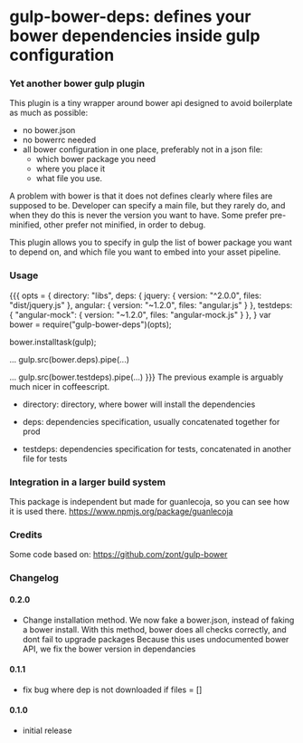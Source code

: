 # gulp-bower-deps: defines your bower dependencies inside gulp configuration

### Yet another bower gulp plugin

This plugin is a tiny wrapper around bower api designed to avoid boilerplate as much as possible:

- no bower.json
- no bowerrc needed
- all bower configuration in one place, preferably not in a json file:
   * which bower package you need
   * where you place it
   * what file you use.

A problem with bower is that it does not defines clearly where files are supposed to be.
Developer can specify a main file, but they rarely do, and when they do this is never the version you want to have. Some prefer pre-minified, other prefer not minified, in order to debug.

This plugin allows you to specify in gulp the list of bower package you want to depend on, and which file you want to embed into your asset pipeline.

### Usage

{{{
opts = {
    directory: "libs",
    deps: {
        jquery: {
            version: "^2.0.0",
            files: "dist/jquery.js"
        },
        angular: {
            version: "~1.2.0",
            files: "angular.js"
        }
    },
    testdeps:{
        "angular-mock": {
            version: "~1.2.0",
            files: "angular-mock.js"
        }
    },
}
var bower = require("gulp-bower-deps")(opts);

bower.installtask(gulp);

...
gulp.src(bower.deps).pipe(...)

...
gulp.src(bower.testdeps).pipe(...)
}}}
The previous example is arguably much nicer in coffeescript.

* directory: directory, where bower will install the dependencies

* deps: dependencies specification, usually concatenated together for prod

* testdeps: dependencies specification for tests, concatenated in another file for tests


### Integration in a larger build system

This package is independent but made for guanlecoja, so you can see how it is used there.
https://www.npmjs.org/package/guanlecoja

### Credits

Some code based on:
https://github.com/zont/gulp-bower

### Changelog

#### 0.2.0
* Change installation method. We now fake a bower.json, instead of faking a bower install.
  With this method, bower does all checks correctly, and dont fail to upgrade packages
  Because this uses undocumented bower API, we fix the bower version in dependancies

#### 0.1.1
* fix bug where dep is not downloaded if files = []

#### 0.1.0
* initial release

